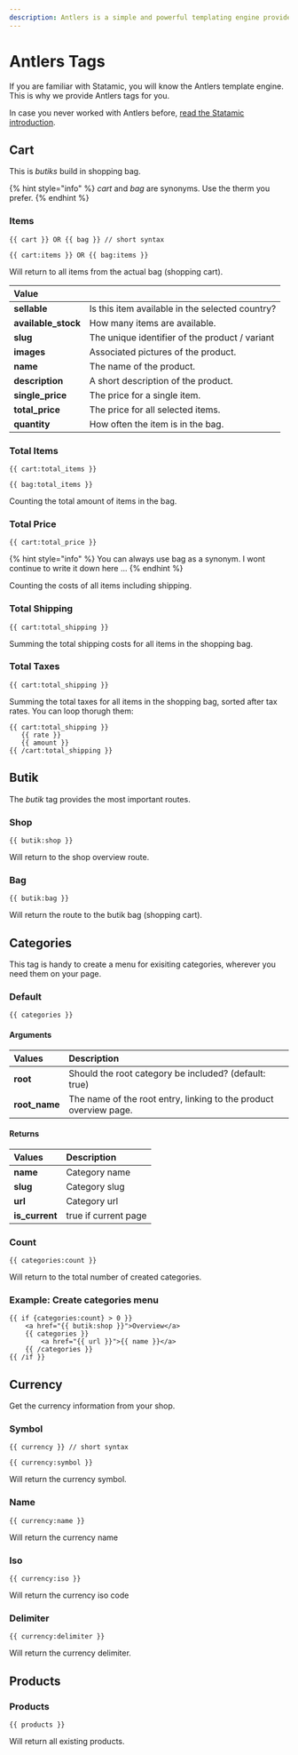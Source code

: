 ```yaml
---
description: Antlers is a simple and powerful templating engine provided Statamic.
---
```


# Antlers Tags

If you are familiar with Statamic, you will know the Antlers template engine. This is why we provide Antlers tags for you. 

In case you never worked with Antlers before, [read the Statamic introduction](https://statamic.dev/antlers). 

## Cart

This is _butiks_ build in shopping bag. 

{% hint style="info" %}
_cart_ and _bag_ are synonyms. Use the therm you prefer. 
{% endhint %}

### Items

```text
{{ cart }} OR {{ bag }} // short syntax

{{ cart:items }} OR {{ bag:items }}
```

Will return to all items from the actual bag \(shopping cart\).

| Value |  |
| :--- | :--- |
| **sellable** | Is this item available in the selected country?  |
| **available\_stock** | How many items are available. |
| **slug** | The unique identifier of the product / variant |
| **images** | Associated pictures of the product. |
| **name** | The name of the product. |
| **description** | A short description of the product. |
| **single\_price** | The price for a single item. |
| **total\_price** | The price for all selected items. |
| **quantity** | How often the item is in the bag.    |

### Total Items

```text
{{ cart:total_items }}

{{ bag:total_items }}
```

Counting the total amount of items in the bag.

### Total Price

```text
{{ cart:total_price }}
```

{% hint style="info" %}
You can always use bag as a synonym. I wont continue to write it down here ...
{% endhint %}

Counting the costs of all items including shipping.

### Total Shipping

```text
{{ cart:total_shipping }}
```

Summing the total shipping costs for all items in the shopping bag.

### Total Taxes

```text
{{ cart:total_shipping }}
```

Summing the total taxes for all items in the shopping bag, sorted after tax rates. You can loop thorugh them:

```markup
{{ cart:total_shipping }}
   {{ rate }}
   {{ amount }}
{{ /cart:total_shipping }}
```

## Butik

The _butik_ tag provides the most important routes.

### Shop

```text
{{ butik:shop }}
```

Will return to the shop overview route.

### Bag

```text
{{ butik:bag }}
```

Will return the route to the butik bag \(shopping cart\). 

## Categories

This tag is handy to create a menu for exisiting categories, wherever you need them on your page.

### Default

```text
{{ categories }}
```

#### Arguments

| Values | Description |
| :--- | :--- |
| **root** | Should the root category be included? \(default: true\) |
| **root\_name** | The name of the root entry, linking to the product overview page. |

#### Returns

| Values | Description |
| :--- | :--- |
| **name** | Category name |
| **slug** | Category slug |
| **url** | Category url |
| **is\_current** | true if current page |

### Count

```text
{{ categories:count }}
```

Will return to the total number of created categories.

### Example: Create categories menu

```markup
{{ if {categories:count} > 0 }}
    <a href="{{ butik:shop }}">Overview</a>
    {{ categories }}
        <a href="{{ url }}">{{ name }}</a>
    {{ /categories }}
{{ /if }}
```

## Currency

Get the currency information from your shop.

### Symbol

```markup
{{ currency }} // short syntax

{{ currency:symbol }}
```

Will return the currency symbol.

### Name

```markup
{{ currency:name }}
```

Will return the currency name

### Iso

```markup
{{ currency:iso }}
```

Will return the currency iso code

### Delimiter

```markup
{{ currency:delimiter }}
```

Will return the currency delimiter.  

## Products

### Products

```markup
{{ products }}
```

Will return all existing products.

